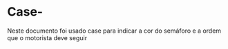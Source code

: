 # Case-
Neste documento foi usado case para indicar a cor do semáforo e a ordem que o motorista deve seguir 
